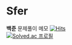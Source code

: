 # Sfer
<b>백준</b> 문제풀이 메모
[![Hits](https://hits.seeyoufarm.com/api/count/incr/badge.svg?url=https%3A%2F%2Fgithub.com%2Fsfer7%2Fhit-counter&count_bg=%23A4A3FB&title_bg=%23FF8DC6&icon=&icon_color=%23E7E7E7&title=hits&edge_flat=false)](https://hits.seeyoufarm.com)
<br>
[![Solved.ac
프로필](http://mazassumnida.wtf/api/generate_badge?boj=ffdfig)](https://solved.ac/ffdfig)
